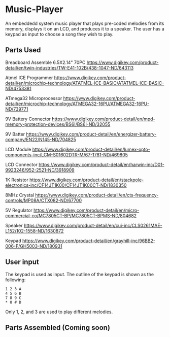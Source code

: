 # Music-Player
An embeddedd system music player that plays pre-coded melodies from its memory, displays it on an LCD, and produces it to a speaker. The user has a keypad as input to choose a song they wish to play.

## Parts Used
Breadboard Assemble 6.5X2.14" 70PC https://www.digikey.com/product-detail/en/twin-industries/TW-E41-102B/438-1047-ND/643113

Atmel ICE Programmer https://www.digikey.com/product-detail/en/microchip-technology/ATATMEL-ICE-BASIC/ATATMEL-ICE-BASIC-ND/4753381

ATmega32 Microprocessor https://www.digikey.com/product-detail/en/microchip-technology/ATMEGA32-16PU/ATMEGA32-16PU-ND/739771

9V Battery Connector https://www.digikey.com/product-detail/en/mpd-memory-protection-devices/BS6I/BS6I-ND/32055

9V Batter https://www.digikey.com/product-detail/en/energizer-battery-company/EN22/N145-ND/704825

LCD Module https://www.digikey.com/product-detail/en/lumex-opto-components-inc/LCM-S01602DTR-M/67-1781-ND/469805

LCD Connector https://www.digikey.com/product-detail/en/harwin-inc/D01-9923246/952-2521-ND/3918909

1K Resistor https://www.digikey.com/product-detail/en/stackpole-electronics-inc/CF14JT1K00/CF14JT1K00CT-ND/1830350

8MHz Crystal https://www.digikey.com/product-detail/en/cts-frequency-controls/MP08A/CTX082-ND/67700

5V Regulator https://www.digikey.com/product-detail/en/micro-commercial-co/MC7805CT-BP/MC7805CT-BPMS-ND/804682

Speaker https://www.digikey.com/product-detail/en/cui-inc/CLS0261MAE-L152/102-1558-ND/1630872

Keypad https://www.digikey.com/product-detail/en/grayhill-inc/96BB2-006-F/GH5003-ND/180931

## User input
The keypad is used as input. The outline of the keypad is shown as the following:

```
1 2 3 A
4 5 6 B
7 8 9 C
* 0 # D
```

Only 1, 2, and 3 are used to play different melodies.

## Parts Assembled (Coming soon)
